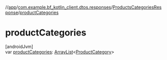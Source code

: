//[app](../../../index.md)/[com.example.bf_kotlin_client.dtos.responses](../index.md)/[ProductsCategoriesResponse](index.md)/[productCategories](product-categories.md)

# productCategories

[androidJvm]\
var [productCategories](product-categories.md): [ArrayList](https://kotlinlang.org/api/latest/jvm/stdlib/kotlin.collections/-array-list/index.html)&lt;[ProductCategory](../../com.example.bf_kotlin_client.dtos.entities/-product-category/index.md)&gt;
